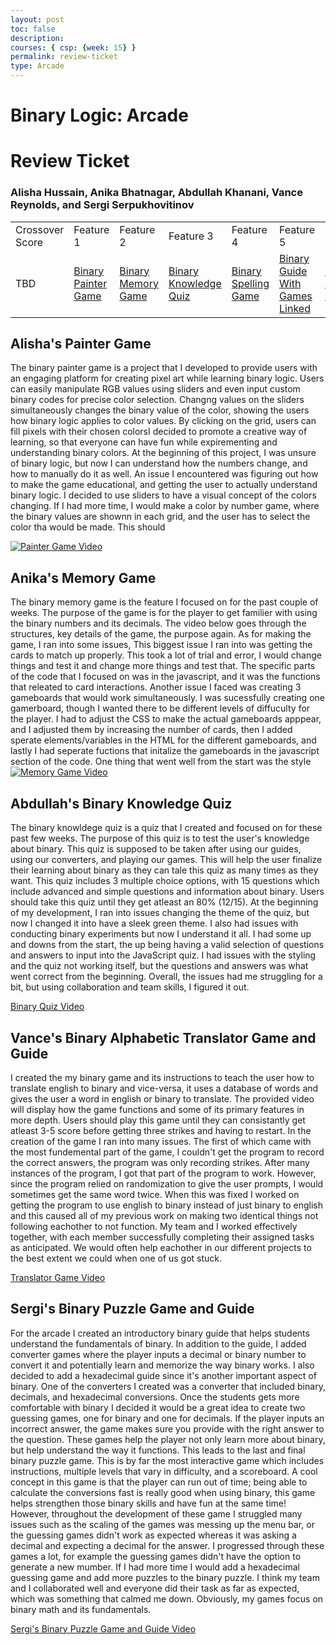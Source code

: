 ```yaml
---
layout: post
toc: false
description:
courses: { csp: {week: 15} }
permalink: review-ticket
type: Arcade
---
```


# Binary Logic: Arcade 
# Review Ticket
### Alisha Hussain, Anika Bhatnagar, Abdullah Khanani, Vance Reynolds, and Sergi Serpukhovitinov 

<table>
  <tbody>
    <tr>
      <td>Crossover Score</td>
      <td>Feature 1 </td>
      <td>Feature 2</td>
      <td>Feature 3</td>
      <td>Feature 4</td>
      <td>Feature 5</td>
      <td>GitHub</td>
      <td>Analytics</td>
    </tr>
    <tr>
      <td>TBD</td>
      <td><a href="https://alishahussain.github.io/team2//binary-painter">
      Binary Painter Game</a></td>
      <td><a href="https://alishahussain.github.io/team2//memory-game">Binary Memory Game</a></td>
      <td><a href="https://alishahussain.github.io/team2//Binary-Quiz">Binary Knowledge Quiz </a></td>
      <td><a href="https://alishahussain.github.io/team2//Text%20To%20Binary%20Game">Binary Spelling Game</a></td>
      <td><a href="https://alishahussain.github.io/team2//guessing">Binary Guide With Games Linked</a></td>
      <td><a href="https://github.com/alishahussain/team2">BinaryCPT Project Repository</a></td>
      <td><a href="https://github.com/alishahussain/team2/deployments">Deployments</a></td>
    </tr>
  </tbody>
</table>


## Alisha's Painter Game 

The binary painter game is a project that I developed to provide users with an engaging platform for creating pixel art while learning binary logic. Users can easily manipulate RGB values using sliders and even input custom binary codes for precise color selection. Changng values on the sliders simultaneously changes the binary value of the color, showing the users how binary logic applies to color values. By clicking on the grid, users can fill pixels with their chosen colorsI decided to promote a creative way of learning, so that everyone can have fun while expirementing and understanding binary colors. At the beginning of this project, I was unsure of binary logic, but now I can understand how the numbers change, and how to manually do it as well. An issue I encountered was figuring out how to make the game educational, and getting the user to actually understand binary logic. I decided to use sliders to have a visual concept of the colors changing. If I had more time, I would make a color by number game, where the binary values are shownn in each grid, and the user has to select the color tha would be made. This should 

[![Painter Game Video](https://img.youtube.com/vi/lhSMafcq8IY/0.jpg)](https://youtu.be/tsD74cmm_So)

## Anika's Memory Game

The binary memory game is the feature I focused on for the past couple of weeks. The purpose of the game is for the player to get familier with using the binary numbers and its decimals. The video below goes through the structures, key details of the game, the purpose again. As for making the game, I ran into some issues, This biggest issue I ran into was getting the cards to match up properly. This took a lot of trial and error, I would change things and test it and change more things and test that. The specific parts of the code that I focused on was in the javascript, and it was the functions that releated to card interactions. Another issue I faced was creating 3 gameboards that would work simultaneously. I was sucessfully creating one gamerboard, though I wanted there to be different levels of diffuculty for the player. I had to adjust the CSS to make the actual gameboards apppear, and I adjusted them by increasing the number of cards, then I added sperate elements/variables in the HTML for the different gameboards, and lastly I had seperate fuctions that initalize the gameboards in the javascript section of the code. One thing that went well from the start was the style  
[![Memory Game Video](https://img.https://youtu.be/CnVl-AYDaiY)](https://youtu.be/CnVl-AYDaiY)

## Abdullah's Binary Knowledge Quiz 

The binary knowldege quiz is a quiz that I created and focused on for these past few weeks. The purpose of this quiz is to test the user's knowledge about binary. This quiz is supposed to be taken after using our guides, using our converters, and playing our games. This will help the user finalize their learning about binary as they can tale this quiz as many times as they want. This quiz includes 3 multiple choice options, with 15 questions which include advanced and simple questions and information about binary. Users should take this quiz until they get atleast an 80% (12/15). At the beginning of my development, I ran into issues changing the theme of the quiz, but now I changed it into have a sleek green theme. I also had issues with conducting binary experiments but now I understand it all. I had some up and downs from the start, the up being having a valid selection of questions and answers to input into the JavaScript quiz. I had issues with the styling and the quiz not working itself, but the questions and answers was what went correct from the beginning. Overall, the issues had me struggling for a bit, but using collaboration and team skills, I figured it out.

[Binary Quiz Video](https://youtu.be/yKvhm2D_tdI)

## Vance's Binary Alphabetic Translator Game and Guide

I created the my binary game and its instructions to teach the user how to translate english to binary and vice-versa, it uses a database of words and gives the user a word in english or binary to translate. The provided video will display how the game functions and some of its primary features in more depth. Users should play this game until they can consistantly get atleast 3-5 score before getting three strikes and having to restart. In the creation of the game I ran into many issues. The first of which came with the most fundemental part of the game, I couldn't get the program to record the correct answers, the program was only recording strikes. After many instances of the program, I got that part of the program to work. However, since the program relied on randomization to give the user prompts, I would sometimes get the same word twice. When this was fixed I worked on getting the program to use english to binary instead of just binary to english and this caused all of my previous work on making two identical things not following eachother to not function. My team and I worked effectively together, with each member successfully completing their assigned tasks as anticipated. We would often help eachother in our different projects to the best extent we could when one of us got stuck.

[Translator Game Video](https://youtu.be/f3peOiMGJdI)

## Sergi's Binary Puzzle Game and Guide

For the arcade I created an introductory binary guide that helps students understand the fundamentals of binary. In addition to the guide, I added converter games where the player inputs a decimal or binary number to convert it and potentially learn and memorize the way binary works. I also decided to add a hexadecimal guide since it's another important aspect of binary. One of the converters I created was a converter that included binary, decimals, and hexadecimal conversions. Once the students gets more comfortable with binary I decided it would be a great idea to create two guessing games, one for binary and one for decimals. If the player inputs an incorrect answer, the game makes sure you provide with the right answer to the question. These games help the player not only learn more about binary, but help understand the way it functions. This leads to the last and final binary puzzle game. This is by far the most interactive game which includes instructions, multiple levels that vary in difficulty, and a scoreboard. A cool concept in this game is that the player can run out of time; being able to calculate the conversions fast is really good when using binary, this game helps strengthen those binary skills and have fun at the same time!
However, throughout the development of these game I struggled many issues such as the scaling of the games was messing up the menu bar, or the guessing games didn't work as expected whereas it was asking a decimal and expecting a decimal for the answer. I progressed through these games a lot, for example the guessing games didn't have the option to generate a new mumber. If I had more time I would add a hexadecimal guessing game and add more puzzles to the binary puzzle. I think my team and I collaborated well and everyone did their task as far as expected, which was something that calmed me down. Obviously, my games focus on binary math and its fundamentals. 

[Sergi's Binary Puzzle Game and Guide Video](https://youtu.be/j0T-oaZraf0)
